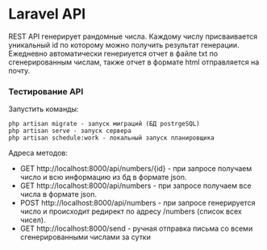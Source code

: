 Laravel API
==================
REST API генерирует рандомные числа. Каждому числу присваивается уникальный id по которому можно получить результат генерации. Ежедневно автоматически генериуется отчет в файле txt по сгенерированным числам, также отчет в формате html отправляется на почту.

### Тестирование API 

Запустить команды:
```
php artisan migrate - запуск миграций (БД postrgeSQL)
php artisan serve - запуск сервера
php artisan schedule:work - локальный запуск планировщика 
```

Адреса методов:
- GET http://localhost:8000/api/numbers/{id} - при запросе получаем число и всю информацию из бд в формате json.
- GET http://localhost:8000/api/numbers - при запросе получаем все числа в формате json.
- POST http://localhost:8000/api/numbers - при запросе генерируется число и происходит редирект по адресу /numbers (список всех чисел).
- GET http://localhost:8000/send - ручная отправка письма со всеми сгенерированными числами за сутки
